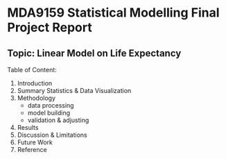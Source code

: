 # MDA9159 Statistical Modelling Final Project Report
## Topic: Linear Model on Life Expectancy
Table of Content:
1. Introduction
2. Summary Statistics & Data Visualization
3. Methodology
    - data processing
    - model building
    - validation & adjusting
4. Results
5. Discussion & Limitations
6. Future Work
7. Reference
